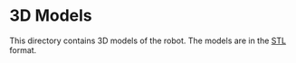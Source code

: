 # 3D Models

This directory contains 3D models of the robot. The models are in the [STL](https://en.wikipedia.org/wiki/STL_(file_format)) format.
